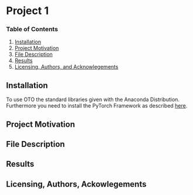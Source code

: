 # Project 1

### Table of Contents
1. [Installation](#installation)
2. [Project Motivation](#motivation)
3. [File Description](#files)
4. [Results](#results)
5. [Licensing, Authors, and Acknowlegements](#licensing)

## Installation <a name= "installation"></a>
To use OTO the standard libraries given with the Anaconda Distribution.<br>
Furthermore you need to install the PyTorch Framework as described [here](https://pytorch.org/get-started/locally/).


## Project Motivation <a name="motivation"></a>






## File Description <a name="files"></a>


## Results <a name="results"></a>


## Licensing, Authors, Ackowlegements <a name="licensing"></a>
